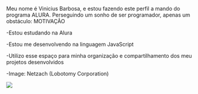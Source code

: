 Meu nome é Vinicius Barbosa, e estou fazendo este perfil a mando do programa ALURA. 
Perseguindo um sonho de ser programador, apenas um obstáculo: MOTIVAÇÃO

-Estou estudando na Alura

-Estou me desenvolvendo na linguagem JavaScript

-Utilizo esse espaço para minha organização e compartilhamento dos meu projetos desenvolvidos

-Image: Netzach (Lobotomy Corporation)

![](https://img1.picmix.com/output/pic/normal/3/9/6/6/11086693_9a30e.gif)

<!--
**Vinizi-Edir3A/Vinizi-Edir3A** is a ✨ _special_ ✨ repository because its `README.md` (this file) appears on your GitHub profile.

Here are some ideas to get you started:

- 🔭 I’m currently working on ...
- 🌱 I’m currently learning ...
- 👯 I’m looking to collaborate on ...
- 🤔 I’m looking for help with ...
- 💬 Ask me about ...
- 📫 How to reach me: ...
- 😄 Pronouns: ...
- ⚡ Fun fact: ...
-->
